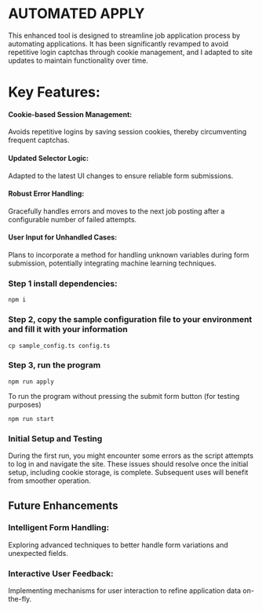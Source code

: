 # AUTOMATED APPLY

This enhanced tool is designed to streamline job application process by automating applications. It has been significantly revamped to avoid repetitive login captchas through cookie management, and I adapted to site updates to maintain functionality over time.

# Key Features:

#### Cookie-based Session Management: 
Avoids repetitive logins by saving session cookies, thereby circumventing frequent captchas.
#### Updated Selector Logic: 
Adapted to the latest UI changes to ensure reliable form submissions.
#### Robust Error Handling: 
Gracefully handles errors and moves to the next job posting after a configurable number of failed attempts.
#### User Input for Unhandled Cases: 
Plans to incorporate a method for handling unknown variables during form submission, potentially integrating machine learning techniques.

### Step 1 install dependencies:
```
npm i
```

### Step 2, copy the sample configuration file to your environment and fill it with your information
```
cp sample_config.ts config.ts
```

### Step 3, run the program

```
npm run apply
```

To run the program without pressing the submit form button (for testing purposes)
```
npm run start
```

### Initial Setup and Testing
During the first run, you might encounter some errors as the script attempts to log in and navigate the site. These issues should resolve once the initial setup, including cookie storage, is complete. Subsequent uses will benefit from smoother operation.

## Future Enhancements
### Intelligent Form Handling: 
Exploring advanced techniques to better handle form variations and unexpected fields.
### Interactive User Feedback: 
Implementing mechanisms for user interaction to refine application data on-the-fly.
